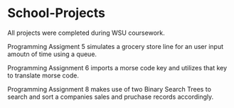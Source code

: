 # School-Projects
All projects were completed during WSU coursework.

Programming Assigment 5 simulates a grocery store line for an user input amoutn of time using a queue.

Programming Assignment 6 imports a morse code key and utilizes that key to translate morse code.

Programming Assignment 8 makes use of two Binary Search Trees to search and sort a companies sales and pruchase records accordingly.
